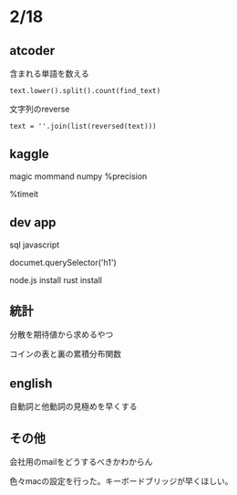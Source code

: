 # 2/18

## atcoder
含まれる単語を数える
```
text.lower().split().count(find_text)
```

文字列のreverse
```
text = ''.join(list(reversed(text)))
```
## kaggle

magic mommand
numpy
%precision

%timeit

## dev app

sql
javascript

documet.querySelector('h1')

node.js install
rust install

## 統計

分散を期待値から求めるやつ

コインの表と裏の累積分布関数

## english
自動詞と他動詞の見極めを早くする

## その他
会社用のmailをどうするべきかわからん

色々macの設定を行った。キーボードブリッジが早くほしい。
